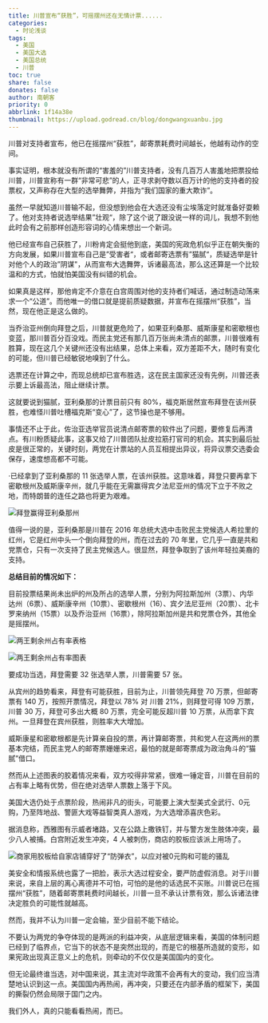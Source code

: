 ```yaml
---
title: 川普宣布“获胜”，可摇摆州还在无情计票......
categories:
  - 时论浅谈
tags:
  - 美国
  - 美国大选
  - 美国总统
  - 川普
toc: true
share: false
donates: false
author: 南朝客
priority: 0
abbrlink: 1f14a38e
thumbnail: https://upload.godread.cn/blog/dongwangxuanbu.jpg
---
```


<div class="description">川普对支持者宣布，他已在摇摆州“获胜”，邮寄票耗费时间越长，他越有动作的空间。</div>

<!-- more -->

事实证明，根本就没有所谓的“害羞的”川普支持者，没有几百万人害羞地把票投给川普，川普宣称有一群“非常可悲”的人，正寻求剥夺数以百万计的他的支持者的投票权，又声称存在大型的选举舞弊，并指为“我们国家的重大欺诈”。



虽然一早就知道川普输不起，但没想到他会在大选还没有尘埃落定时就准备好耍赖了。他对支持者说选举结果”壮观“，除了这个说了跟没说一样的词儿，我想不到他此时会有之前那样创造形容词的心情来想出一个新词。



他已经宣布自己获胜了，川粉肯定会挺他到底，美国的宪政危机似乎正在朝失衡的方向发展，如果川普宣布自己是”受害者“，或者邮寄选票有”猫腻“，质疑选举是针对他个人的政治”阴谋"，从而宣布大选舞弊，诉诸最高法，那么这还算是一个比较温和的方式，怕就怕美国没有纠错的机会。



如果真是这样，那他肯定不介意在白宫周围对他的支持者们喊话，通过制造动荡来求一个“公道”。而他唯一的借口就是提前质疑数据，并宣布在摇摆州“获胜”，当然，现在他正是这么做的。



当乔治亚州倒向拜登之后，川普就更危险了，如果亚利桑那、威斯康星和密歇根也变蓝，那川普百分百没戏。而民主党还有那几百万张尚未清点的邮票，川普很难有胜算，现在这几个关键州还没有出结果，总体上来看，双方差距不大，随时有变化的可能，但川普已经敏锐地嗅到了什么。



选票还在计算之中，而现总统却已宣布胜选，这在民主国家还没有先例，川普还表示要上诉最高法，阻止继续计票。



这就要说到猫腻，亚利桑那的计票目前只有 80%，福克斯居然宣布拜登在该州获胜，也难怪川普吐槽福克斯“变心”了，这节操也是不够用。



事情还不止于此，佐治亚选举官员说清点邮寄票的软件出了问题，要修复后再清点。有川粉质疑此事，这事又给了川普团队扯皮拉筋打官司的机会。其实到最后扯皮是很正常的，关键时刻，<span class="text-blue">两党在计票站的人员互相提出异议，将异议票交选委会保存</span>，速度想高都不可能。



·已经拿到了亚利桑那的 11 张选举人票，在该州获胜。这意味着，拜登只要再拿下密歇根州及威斯康辛州，就几乎能在无需赢得宾夕法尼亚州的情况下立于不败之地，而特朗普的连任之路也将更为艰难。



![拜登赢得亚利桑那州](https://upload.godread.cn/blog/dongwangxuanbu_01.jpg)



值得一说的是，亚利桑那是川普在 2016 年总统大选中击败民主党候选人希拉里的红州，它是红州中头一个倒向拜登的州，而在过去的 70 年里，它几乎一直是共和党票仓，只有一次支持了民主党候选人。很显然，拜登争取到了该州年轻拉美裔的支持。



**总结目前的情况如下：**

目前投票结果尚未出炉的州及所占的选举人票，分别为阿拉斯加州（3票）、内华达州（6票）、威斯康辛州（10票）、密歇根州（16）、宾夕法尼亚州（20票）、北卡罗来纳州（15票）以及乔治亚州（16票），除阿拉斯加州是共和党票仓外，其他全是摇摆州。



![两王剩余州占有率表格](https://upload.godread.cn/blog/dongwangxuanbu_02.jpg)

![两王剩余州占有率图表](https://upload.godread.cn/blog/dongwangxuanbu_03.jpg)



<p class="text-blue">要成功当选，拜登需要 32 张选举人票，川普需要 57 张。</p>



从宾州的趋势看来，拜登有可能获胜，目前为止，川普领先拜登 70 万票，但邮寄票有 140 万，按照开票情况，拜登以 78% 对 川普 21%，则拜登可得 109 万票，川普 30 万，拜登可多出大概 80 万票，完全可能反超川普 10 万票，从而拿下宾州。一旦拜登在宾州获胜，则胜率大大增加。



威斯康星和密歇根都是先计算亲自投的票，再计算邮寄票，共和党人在这两州的票基本完结，而民主党人的邮寄票姗姗来迟，最怕的就是邮寄票成为政治角斗的“猫腻”借口。



然而从上述图表的胶着情况来看，双方咬得非常紧，很难一锤定音，<span class="text-blue">川普在目前的占有率上略有优势，但在绝对选举人票数上落于下风。</span>



美国大选仍处于点票阶段，热闹非凡的街头，可能要上演大型美式全武行、0元购，乃至阵地战、警匪大戏等益智类真人游戏，为大选增添喜庆色彩。



据消息称，西雅图有示威者堵路，又在公路上撒铁钉，并与警方发生肢体冲突，最少八人被捕。白宫附近发生冲突，4 人被刺伤，商店的胶板应该派上用场了。



![商家用胶板给自家店铺穿好了“防弹衣”，以应对被0元购和可能的骚乱](https://upload.godread.cn/blog/meiguodaxuan_02.JPG)



美安全和情报系统也露了一把脸，表示大选过程安全，要严防虚假消息。对于川普来说，来自上层的离心离德并不可怕，可怕的是他的话选民不买账。川普说已在摇摆州“获胜”，随着邮寄票耗费时间越长，川普一旦不承认计票有效，那么诉诸法律决定胜负的可能性就越高。



然而，我并不认为川普一定会输，至少目前不能下结论。



不要认为两党的争夺体现的是两派的利益冲突，从底层逻辑来看，美国的体制问题已经到了临界点，它当下的状态不是突然出现的，而是它的根基所造就的变形，如果宪政出现真正意义上的危机，则牵动的不仅仅是美国国内的变化。



但无论最终谁当选，对中国来说，其主流对华政策不会再有大的变动，我们应当清楚地认识到这一点。美国国内再热闹，再冲突，只要还在内部矛盾的框架下，美国的撕裂仍然会局限于国门之内。



我们外人，真的只能看看热闹，而已。
